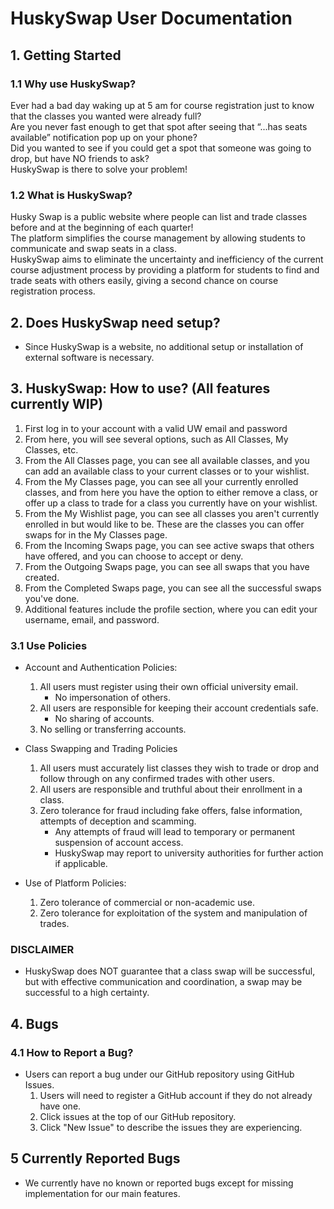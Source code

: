 # HuskySwap User Documentation

## 1. Getting Started
### 1.1 Why use HuskySwap?
Ever had a bad day waking up at 5 am for course registration just to know that the classes you wanted were already full? <br />
Are you never fast enough to get that spot after seeing that “...has seats available” notification pop up on your phone? <br />
Did you wanted to see if you could get a spot that someone was going to drop, but have NO friends to ask? <br />
HuskySwap is there to solve your problem!

### 1.2 What is HuskySwap?
Husky Swap is a public website where people can list and trade classes before and at the beginning of each quarter! <br />
The platform simplifies the course management by allowing students to communicate and swap seats in a class. <br />
HuskySwap aims to eliminate the uncertainty and inefficiency of the current course adjustment process by providing a platform for students to find and trade seats with others easily, giving a second chance on course registration process.


## 2. Does HuskySwap need setup?
- Since HuskySwap is a website, no additional setup or installation of external software is necessary.


## 3. HuskySwap: How to use? (All features currently WIP)
1. First log in to your account with a valid UW email and password
2. From here, you will see several options, such as All Classes, My Classes, etc.
3. From the All Classes page, you can see all available classes, and you can add an available class to your current classes or to your wishlist. 
4. From the My Classes page, you can see all your currently enrolled classes, and from here you have the option to either remove a class, or
   offer up a class to trade for a class you currently have on your wishlist. 
6. From the My Wishlist page, you can see all classes you aren't currently enrolled in but would like to be. These are the classes you
   can offer swaps for in the My Classes page. 
8. From the Incoming Swaps page, you can see active swaps that others have offered, and you can choose to accept or deny. 
9. From the Outgoing Swaps page, you can see all swaps that you have created.
10. From the Completed Swaps page, you can see all the successful swaps you've done.
11. Additional features include the profile section, where you can edit your username, email, and password.

### 3.1 Use Policies
- Account and Authentication Policies:
  1. All users must register using their own official university email.
      - No impersonation of others.
  2. All users are responsible for keeping their account credentials safe.
      - No sharing of accounts.
  3. No selling or transferring accounts.

- Class Swapping and Trading Policies
  1. All users must accurately list classes they wish to trade or drop and follow through on any confirmed trades with other users.
  2. All users are responsible and truthful about their enrollment in a class.
  3. Zero tolerance for fraud including fake offers, false information, attempts of deception and scamming.
       - Any attempts of fraud will lead to temporary or permanent suspension of account access.
       - HuskySwap may report to university authorities for further action if applicable.

- Use of Platform Policies:
  1. Zero tolerance of commercial or non-academic use.
  2. Zero tolerance for exploitation of the system and manipulation of trades.

### DISCLAIMER
- HuskySwap does NOT guarantee that a class swap will be successful, but with effective communication and coordination, a swap may be successful to a high certainty.


## 4. Bugs
### 4.1 How to Report a Bug?
- Users can report a bug under our GitHub repository using GitHub Issues. 
  1. Users will need to register a GitHub account if they do not already have one.
  2. Click issues at the top of our GitHub repository.
  3. Click "New Issue" to describe the issues they are experiencing. 
## 5 Currently Reported Bugs
- We currently have no known or reported bugs except for missing implementation for our main features.
